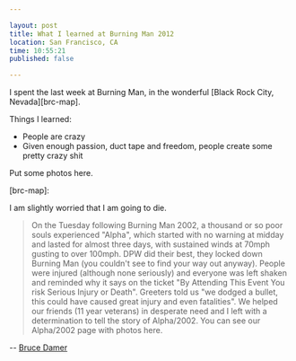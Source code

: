 ```yaml
---

layout: post
title: What I learned at Burning Man 2012
location: San Francisco, CA
time: 10:55:21
published: false

---
```


I spent the last week at Burning Man, in the wonderful [Black Rock City, Nevada][brc-map].

Things I learned:

 * People are crazy
 * Given enough passion, duct tape and freedom, people create some pretty crazy shit

 Put some photos here.

[brc-map]:

I am slightly worried that I am going to die.

 > On the Tuesday following Burning Man 2002, a thousand or so poor souls experienced "Alpha", which started with no warning at midday and lasted for almost three days, with sustained winds at 70mph gusting to over 100mph. DPW did their best, they locked down Burning Man (you couldn't see to find your way out anyway). People were injured (although none seriously) and everyone was left shaken and reminded why it says on the ticket "By Attending This Event You risk Serious Injury or Death". Greeters told us "we dodged a bullet, this could have caused great injury and even fatalities". We helped our friends (11 year veterans) in desperate need and I left with a determination to tell the story of Alpha/2002. You can see our Alpha/2002 page with photos here.

 -- [Bruce Damer][alpha]

[alpha]: http://www.damer.com/pictures/events/burningman2002/blowout/alphaguide.html
